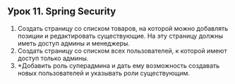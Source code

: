 ## Урок 11. Spring Security

1. Создать страницу со списком товаров, на которой можно добавлять позиции и редактировать существующие. На эту страницу должны иметь доступ админы и менеджеры.
2. Создать страницу со списком всех пользователей, к которой имеют доступ только админы.
3. *Добавить роль суперадмина и дать ему возможность создавать новых пользователей и указывать роли существующим.

